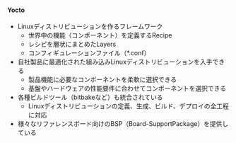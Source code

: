 #### Yocto
- Linuxディストリビューションを作るフレームワーク
  - 世界中の機能（コンポーネント）を定義するRecipe
  - レシピを層状にまとめたLayers
  - コンフィギュレーションファイル（*.conf）
- 自社製品に最適化された組み込みLinuxディストリビューションを入手できる
  - 製品機能に必要なコンポーネントを柔軟に選択できる
  - 基盤やハードウェアの性能要件に合わせてコンポーネントを選択できる
- 各種ビルドツール（bitbakeなど）も統合されている
  - Linuxディストリビューションの定義、生成、ビルド、デプロイの全工程に対応
- 様々なリファレンスボード向けのBSP（Board-SupportPackage）を提供している
